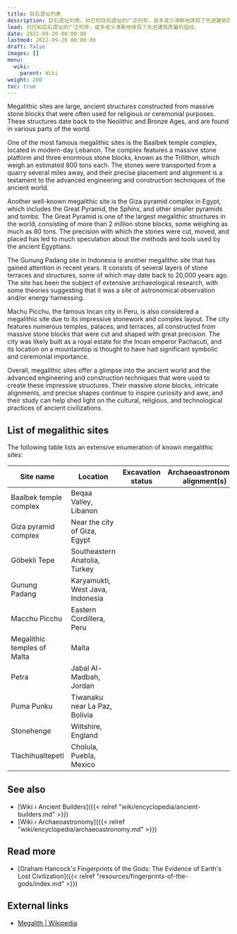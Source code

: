 ```yaml
---
title: 巨石遗址列表
description: 巨石遗址列表。对已知巨石遗址的广泛列举，或多或少清晰地体现了先进建筑质量的指纹。
lead: 对已知巨石遗址的广泛列举，或多或少清晰地体现了先进建筑质量的指纹。
date: 2022-09-20 00:00:00
lastmod: 2022-09-20 00:00:00
draft: false
images: []
menu:
  wiki:
    parent: Wiki
weight: 200
toc: true
---
```


Megalithic sites are large, ancient structures constructed from massive stone blocks that were often used for religious or ceremonial purposes. These structures date back to the Neolithic and Bronze Ages, and are found in various parts of the world.

One of the most famous megalithic sites is the Baalbek temple complex, located in modern-day Lebanon. The complex features a massive stone platform and three enormous stone blocks, known as the Trilithon, which weigh an estimated 800 tons each. The stones were transported from a quarry several miles away, and their precise placement and alignment is a testament to the advanced engineering and construction techniques of the ancient world.

Another well-known megalithic site is the Giza pyramid complex in Egypt, which includes the Great Pyramid, the Sphinx, and other smaller pyramids and tombs. The Great Pyramid is one of the largest megalithic structures in the world, consisting of more than 2 million stone blocks, some weighing as much as 80 tons. The precision with which the stones were cut, moved, and placed has led to much speculation about the methods and tools used by the ancient Egyptians.

The Gunung Padang site in Indonesia is another megalithic site that has gained attention in recent years. It consists of several layers of stone terraces and structures, some of which may date back to 20,000 years ago. The site has been the subject of extensive archaeological research, with some theories suggesting that it was a site of astronomical observation and/or energy harnessing.

Machu Picchu, the famous Incan city in Peru, is also considered a megalithic site due to its impressive stonework and complex layout. The city features numerous temples, palaces, and terraces, all constructed from massive stone blocks that were cut and shaped with great precision. The city was likely built as a royal estate for the Incan emperor Pachacuti, and its location on a mountaintop is thought to have had significant symbolic and ceremonial importance.

Overall, megalithic sites offer a glimpse into the ancient world and the advanced engineering and construction techniques that were used to create these impressive structures. Their massive stone blocks, intricate alignments, and precise shapes continue to inspire curiosity and awe, and their study can help shed light on the cultural, religious, and technological practices of ancient civilizations.

## List of megalithic sites

The following table lists an extensive enumeration of known megalithic sites:

| Site name                   | Location                                | Excavation status | Archaeoastronomical alignment(s)        |
|-----------------------------|-----------------------------------------|-------------------|---------------------------------------|
| Baalbek temple complex      | Beqaa Valley, Libanon                   |                   |                                       |
| Giza pyramid complex        | Near the city of Giza, Egypt            |                   |                                       |
| Göbekli Tepe                | Southeastern Anatolia, Turkey           |                   |                                       |
| Gunung Padang               | Karyamukti, West Java, Indonesia        |                   |                                       |
| Macchu Picchu               | Eastern Cordillera, Peru                |                   |                                       |
| Megalithic temples of Malta | Malta                                   |                   |                                       |
| Petra                       | Jabal Al-Madbah, Jordan                 |                   |                                       |
| Puma Punku                  | Tiwanaku near La Paz, Bolivia           |                   |                                       |
| Stonehenge                  | Wiltshire, England                      |                   |                                       |
| Tlachihualtepetl            | Cholula, Puebla, Mexico                 |                   |                                       |

## See also

- [Wiki › Ancient Builders]({{< relref "wiki/encyclopedia/ancient-builders.md" >}})
- [Wiki › Archaeoastronomy]({{< relref "wiki/encyclopedia/archaeoastronomy.md" >}})

## Read more

- [Graham Hancock\'s Fingerprints of the Gods\: The Evidence of Earth\'s Lost Civilization]({{< relref "resources/fingerprints-of-the-gods/index.md" >}})

## External links

- [Megalith | Wikipedia](https://en.wikipedia.org/wiki/Megalith)